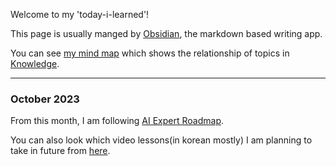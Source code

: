 Welcome to my 'today-i-learned'!

This page is usually manged by [Obsidian](https://obsidian.md/), the markdown based writing app.

You can see [my mind map](https://jhlee0637.github.io/) which shows the relationship of topics in [Knowledge](https://github.com/jhlee0637/today-i-learned/tree/main/Knowledge).

---
### October 2023

From this month, I am following [AI Expert Roadmap](https://i.am.ai/roadmap/).

You can also look which video lessons(in korean mostly) I am planning to take in future from [here](https://github.com/jhlee0637/today-i-learned/blob/main/Lecture/lecture-list.md).